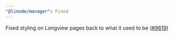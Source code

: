 ```yaml
---
"@linode/manager": Fixed
---
```


Fixed styling on Longview pages back to what it used to be ([#9619](https://github.com/linode/manager/pull/9619))
